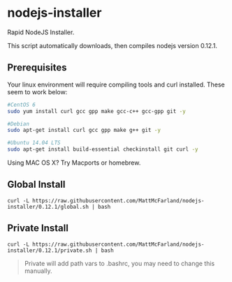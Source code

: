 # nodejs-installer
Rapid NodeJS Installer.

This script automatically downloads, then compiles nodejs version 0.12.1.

## Prerequisites

Your linux environment will require compiling tools and curl installed.  These seem to work below:

```bash
#CentOS 6
sudo yum install curl gcc gpp make gcc-c++ gcc-gpp git -y

#Debian
sudo apt-get install curl gcc gpp make g++ git -y

#Ubuntu 14.04 LTS
sudo apt-get install build-essential checkinstall git curl -y
```

Using MAC OS X?  Try Macports or homebrew.

## Global Install
```
curl -L https://raw.githubusercontent.com/MattMcFarland/nodejs-installer/0.12.1/global.sh | bash
```
## Private Install
```
curl -L https://raw.githubusercontent.com/MattMcFarland/nodejs-installer/0.12.1/private.sh | bash
```
> Private will add path vars to .bashrc, you may need to change this manually.
